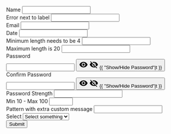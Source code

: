 <form action="#" data-validate>
    <div class="my-4">
        <label for="name">Name</label>
        <input name="name" id="name" type="text" required/>
    </div>
    <div class="my-4">
        <label for="errorInLabel">
            Error next to label <span class="" data-error-placeholder></span>
        </label>
        <input name="errorInLabel" id="errorInLabel" type="text" required/>
    </div>
    <div class="my-4">
        <label for="email">Email</label>
        <input name="email" id="email" type="email" required/>
    </div>
    <div class="my-4">
        <label for="date">Date</label>
        <input class="form__input" name="date" id="date" type="text" data-date-picker required/>
    </div>
    <div class="my-4">
        <label for="minlength">Minimum length needs to be 4</label>
        <input id="minlength" name="minlength" type="text" minlength="4" required/>
    </div>
    <div class="my-4">
        <label for="maxlength">Maximum length is 20</label>
        <input id="maxlength" name="maxlength" type="text" maxlength="20" required/>
    </div>
    <div class="my-4" data-validate-wrapper>
        <label for="password">Password</label>
        <div class="flex items-center js-password-toggle">
            <input class="mb-0 form__input" name="password" id="password" type="password" required/>
            <button type="button" class="ml-2 group" data-password-toggle="password">
                <svg class="icon group-aria-checked:hidden" width="24" height="24" xmlns="http://www.w3.org/2000/svg" viewBox="0 0 24 24" aria-hidden="true"><path d="M0 0h24v24H0z" fill="none"></path><path d="M12 4.5C7 4.5 2.73 7.61 1 12c1.73 4.39 6 7.5 11 7.5s9.27-3.11 11-7.5c-1.73-4.39-6-7.5-11-7.5zM12 17c-2.76 0-5-2.24-5-5s2.24-5 5-5 5 2.24 5 5-2.24 5-5 5zm0-8c-1.66 0-3 1.34-3 3s1.34 3 3 3 3-1.34 3-3-1.34-3-3-3z"></path></svg> 
                <svg class="icon hidden group-aria-checked:block" width="24" height="24" xmlns="http://www.w3.org/2000/svg" viewBox="0 0 24 24" aria-hidden="true"><path d="M0 0h24v24H0zm0 0h24v24H0zm0 0h24v24H0zm0 0h24v24H0z" fill="none"></path><path d="M12 7c2.76 0 5 2.24 5 5 0 .65-.13 1.26-.36 1.83l2.92 2.92c1.51-1.26 2.7-2.89 3.43-4.75-1.73-4.39-6-7.5-11-7.5-1.4 0-2.74.25-3.98.7l2.16 2.16C10.74 7.13 11.35 7 12 7zM2 4.27l2.28 2.28.46.46C3.08 8.3 1.78 10.02 1 12c1.73 4.39 6 7.5 11 7.5 1.55 0 3.03-.3 4.38-.84l.42.42L19.73 22 21 20.73 3.27 3 2 4.27zM7.53 9.8l1.55 1.55c-.05.21-.08.43-.08.65 0 1.66 1.34 3 3 3 .22 0 .44-.03.65-.08l1.55 1.55c-.67.33-1.41.53-2.2.53-2.76 0-5-2.24-5-5 0-.79.2-1.53.53-2.2zm4.31-.78l3.15 3.15.02-.16c0-1.66-1.34-3-3-3l-.17.01z"></path></svg> 
                <span class="sr-only">{{ "Show/Hide Password"|t }}</span>
            </button>
        </div>
    </div>
    <div class="my-4" data-validate-wrapper>
        <label for="password-confirm">Confirm Password</label>
        <div class="flex items-center js-password-toggle">
            <input class="mb-0 form__input" name="password-confirm" id="password-confirm" type="password" required data-confirm="password"/>
            <button type="button" class="ml-2 group" data-password-toggle="password-confirm">
                <svg class="icon group-aria-checked:hidden" width="24" height="24" xmlns="http://www.w3.org/2000/svg" viewBox="0 0 24 24" aria-hidden="true"><path d="M0 0h24v24H0z" fill="none"></path><path d="M12 4.5C7 4.5 2.73 7.61 1 12c1.73 4.39 6 7.5 11 7.5s9.27-3.11 11-7.5c-1.73-4.39-6-7.5-11-7.5zM12 17c-2.76 0-5-2.24-5-5s2.24-5 5-5 5 2.24 5 5-2.24 5-5 5zm0-8c-1.66 0-3 1.34-3 3s1.34 3 3 3 3-1.34 3-3-1.34-3-3-3z"></path></svg> 
                <svg class="icon hidden group-aria-checked:block" width="24" height="24" xmlns="http://www.w3.org/2000/svg" viewBox="0 0 24 24" aria-hidden="true"><path d="M0 0h24v24H0zm0 0h24v24H0zm0 0h24v24H0zm0 0h24v24H0z" fill="none"></path><path d="M12 7c2.76 0 5 2.24 5 5 0 .65-.13 1.26-.36 1.83l2.92 2.92c1.51-1.26 2.7-2.89 3.43-4.75-1.73-4.39-6-7.5-11-7.5-1.4 0-2.74.25-3.98.7l2.16 2.16C10.74 7.13 11.35 7 12 7zM2 4.27l2.28 2.28.46.46C3.08 8.3 1.78 10.02 1 12c1.73 4.39 6 7.5 11 7.5 1.55 0 3.03-.3 4.38-.84l.42.42L19.73 22 21 20.73 3.27 3 2 4.27zM7.53 9.8l1.55 1.55c-.05.21-.08.43-.08.65 0 1.66 1.34 3 3 3 .22 0 .44-.03.65-.08l1.55 1.55c-.67.33-1.41.53-2.2.53-2.76 0-5-2.24-5-5 0-.79.2-1.53.53-2.2zm4.31-.78l3.15 3.15.02-.16c0-1.66-1.34-3-3-3l-.17.01z"></path></svg> 
                <span class="sr-only">{{ "Show/Hide Password"|t }}</span>
            </button>
        </div>
    </div>
    <div class="my-4 form__field">
        <label for="password">Password Strength</label>
        <input id="passwordStrength" type="password" name="password" data-strength
                    data-min-length="8"
                    data-max-length="30"
                    data-cases="true"
                    data-numbers="true"
                    data-symbols="true"
                    data-show-strength-indicator="true"
                    data-show-strength-indicator-text="true"
                    required>
    </div>
    <div class="my-4">
        <label for="minmax">Min 10 - Max 100</label>
        <input id="minmax" name="minmax" type="number" min="10" step="5" max="100" required>
    </div>
    <div class="my-4">
        <label for="pattern">Pattern with extra custom message</label>
        <input id="pattern" name="pattern" type="text" required pattern="[a-z]{4,8}" title="4 to 8 lowercase letters" data-extra-message="De waarde moeten kleine letters zijn en tussen de 4 en 8 lang zijn.">
    </div>
    <div class="my-4" data-validate-wrapper>
        <label for="choice">Select</label>
        <select name="choice" id="choice" required>
            <option value="">Select something</option>
            <option value="1">Option 1</option>
            <option value="2">Option 2</option>
            <option value="3">Option 3</option>
            <option value="-1">Other</option>
        </select>
    </div>
    <button type="submit" class="btn">Submit</button>
</form>
